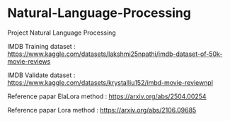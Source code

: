 # Natural-Language-Processing
Project Natural Language Processing

IMDB Training dataset : https://www.kaggle.com/datasets/lakshmi25npathi/imdb-dataset-of-50k-movie-reviews

IMDB Validate dataset : https://www.kaggle.com/datasets/krystalliu152/imbd-movie-reviewnpl

Reference papar ElaLora method : https://arxiv.org/abs/2504.00254

Reference papar Lora method : https://arxiv.org/abs/2106.09685


